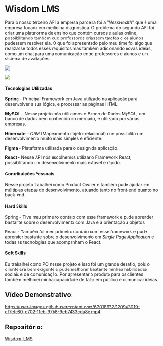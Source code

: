 # Wisdom LMS

Para o nosso terceiro API a empresa parceira foi a "_NessHealth_" que é uma empresa focada em medicina diagnóstica. O problema do segundo API foi criar uma plataforma de ensino que contém cursos e aulas online, possibilitando também que professores criassem tarefas e os alunos pudessem resolver ela. O que foi apresentado pelo meu time foi algo que realizasse todos esses requisitos mas também adicionando novas ideias, como um chat para uma comunicação entre professores e alunos e um sistema de avaliações.

![](https://raw.githubusercontent.com/guilherme4garcia/TG-Portfolio/main/Assets/wisdom.jpg?token=GHSAT0AAAAAACB6GIDTJ7LA4A3QADSOX5N4ZCKN57A)

![](https://raw.githubusercontent.com/guilherme4garcia/TG-Portfolio/main/Assets/wisdom-home.png?token=GHSAT0AAAAAACB6GIDS3JMR643QXJUPBCHUZCKN7HQ)


#### **Tecnologias Utilizadas**

**Spring** - Principal Framework em Java utilizado na aplicação para desenvolver a sua lógica, e processar as páginas HTML.

**MySQL** - Nesse projeto nós utilizamos o Banco de Dados MySQL, um banco de dados bem conhecido no mercado, e utilizado por várias empresas.

**Hibernate** - _ORM_ (Mapeamento objeto-relacional) que possibilita um desenvolvimento muito mais simples e eficiente.

**Figma** - Plataforma utilizada para o design da aplicação.

**React -** Nesse API nós escolhemos utilizar o Framework React, possibilitando um desenvolvimento mais estável e rápido.

#### **Contribuições Pessoais**

Nesse projeto trabalhei como Product Owner e também pude ajudar em múltiplas etapas do desenvolvimento, atuando tanto no front-end quanto no back-end.

#### **Hard Skills**

Spring - Tive meu primeiro contato com esse framework e pude aprender bastante sobre o desenvolvimento com Java e a orientação a objetos.

React - Também foi meu primeiro contato com esse framework e pude aprender bastante sobre o desenvolvimento em _Single Page Application_ e todas as tecnologias que acompanham o React.

#### **Soft Skills**

Eu trabalhei como PO nesse projeto e isso foi um grande desafio, pois o cliente era bem exigente e pude melhorar bastante minhas habilidades sociais e de comunicação. Por apresentar o produto para os clientes também melhorei minha capacidade de falar em público e comunicar ideias.

## Vídeo Demonstrativo: 

https://user-images.githubusercontent.com/62018632/120943019-cf7efc80-c702-11eb-97b8-9eb7433cda8e.mp4

## Repositório:
[Wisdom-LMS](https://github.com/guilherme4garcia/Wisdom-LMS)
